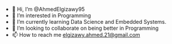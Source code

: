 - 👋 Hi, I’m @AhmedElgizawy95
- 👀 I’m interested in Programming
- 🌱 I’m currently learning Data Science and Embedded Systems.
- 💞️ I’m looking to collaborate on being better in Programming
- 📫 How to reach me elgizawy.ahmed.21@gmail.com

<!---
AhmedElgizawy95/AhmedElgizawy95 is a ✨ special ✨ repository because its `README.md` (this file) appears on your GitHub profile.
You can click the Preview link to take a look at your changes.
--->
